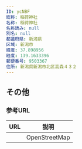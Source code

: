 ```yaml
---
ID: ycNBF
総称: 稲荷神社
名称: 稲荷神社
名称読み: null
別名: null
都道府県: 新潟県
区域: 新潟市
緯度: 37.898956
経度: 139.1633396
郵便番号: 9503367
住所: 新潟県新潟市北区高森４３２
---
```


## その他

### 参考URL

| URL | 説明          |
| --- | ------------- |
|     | OpenStreetMap |
